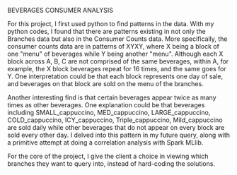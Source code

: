 BEVERAGES CONSUMER ANALYSIS


For this project, I first used python to find patterns in the data. With my python codes, I found that there are patterns existing in not only the Branches data but also in the Consumer Counts data.
More specifically, the consumer counts data are in patterns of XYXY, where X being a block of one "menu" of beverages while Y being another "menu". Although each X block across A, B, C are not comprised of the same beverages, within A, for example, the X block beverages repeat for 16 times, and the same goes for Y. One interpretation could be that each block represents one day of sale, and beverages on that block are sold on the menu of the branches.

Another interesting find is that certain beverages appear twice as many times as other beverages. One explanation could be that beverages including SMALL_cappuccino, MED_cappuccino, LARGE_cappuccino, COLD_cappuccino, ICY_cappuccino, Triple_cappuccino, Mild_cappuccino are sold daily while other beverages that do not appear on every block are sold every other day. I delved into this pattern in my future query, along with a primitive attempt at doing a correlation analysis with Spark MLlib.

For the core of the project, I give the client a choice in viewing which branches they want to query into, instead of hard-coding the solutions.


